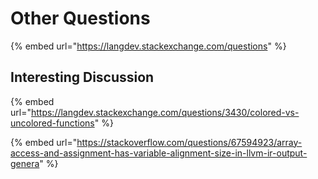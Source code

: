 # Other Questions

{% embed url="https://langdev.stackexchange.com/questions" %}

## Interesting Discussion

{% embed url="https://langdev.stackexchange.com/questions/3430/colored-vs-uncolored-functions" %}

{% embed url="https://stackoverflow.com/questions/67594923/array-access-and-assignment-has-variable-alignment-size-in-llvm-ir-output-genera" %}

